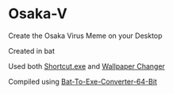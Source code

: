 # Osaka-V

Create the Osaka Virus Meme on your Desktop

Created in bat

Used both [Shortcut.exe](https://ss64.com/nt/shortcut.html) and [Wallpaper Changer](https://github.com/philhansen/WallpaperChanger)

Compiled using [Bat-To-Exe-Converter-64-Bit](https://github.com/l-urk/Bat-To-Exe-Converter-64-Bit)
